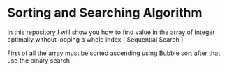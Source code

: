 # Sorting and Searching Algorithm

In this repository I will show you how to find value in the array of Integer optimally 
without looping a whole index ( Sequential Search )  

First of all the array must be sorted ascending using Bubble sort 
after that use the binary search 



